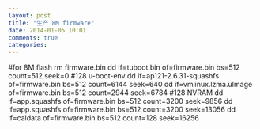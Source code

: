 ```yaml
---
layout: post
title: "生产 8M firmware"
date: 2014-01-05 10:01
comments: true
categories: 
---
```

#for 8M flash
	rm firmware.bin
	dd if=tuboot.bin of=firmware.bin bs=512 count=512 seek=0
	#128 u-boot-env
	dd if=ap121-2.6.31-squashfs of=firmware.bin bs=512 count=6144 seek=640
	dd if=vmlinux.lzma.uImage of=firmware.bin bs=512 count=2944 seek=6784
	#128 NVRAM
	dd if=app.squashfs of=firmware.bin bs=512 count=3200 seek=9856
	dd if=app.squashfs of=firmware.bin bs=512 count=3200 seek=13056
	dd if=caldata of=firmware.bin bs=512 count=128 seek=16256